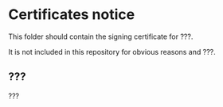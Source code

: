 ﻿# Certificates notice
This folder should contain the signing certificate for ???.

It is not included in this repository for obvious reasons and ???.

## ???
???
